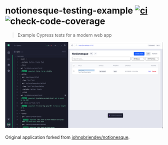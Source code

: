 # notionesque-testing-example [![ci](https://github.com/bahmutov/notionesque-testing-example/actions/workflows/ci.yml/badge.svg?branch=main)](https://github.com/bahmutov/notionesque-testing-example/actions/workflows/ci.yml) ![check-code-coverage](https://img.shields.io/badge/code--coverage-96.69%25-brightgreen)

> Example Cypress tests for a modern web app

![An example E2E test](./images/task.png)

Original application forked from [johnobriendev/notionesque](https://github.com/johnobriendev/notionesque).
